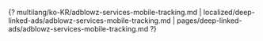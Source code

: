 {? multilang/ko-KR/adblowz-services-mobile-tracking.md | localized/deep-linked-ads/adblowz-services-mobile-tracking.md | pages/deep-linked-ads/adblowz-services-mobile-tracking.md ?}
